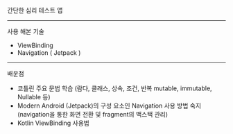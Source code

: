 간단한 심리 테스트 앱

----------

사용 해본 기술
 + ViewBinding
 + Navigation ( Jetpack )

----------

배운점
 + 코틀린 주요 문법 학습 (람다, 클래스, 상속, 조건, 반복 mutable, immutable, Nullable 등)
 + Modern Android (Jetpack)의 구성 요소인 Navigation 사용 방법 숙지 (navigation을 통한 화면 전환 및 fragment의 백스택 관리)
 + Kotlin ViewBinding 사용법

